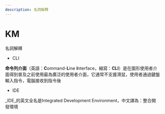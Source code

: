 ```yaml
---
description: 名詞解釋
---
```


# KM

名詞解釋

* CLI

**命令列介面**（英語：**C**ommand-**L**ine **I**nterface，縮寫：**CLI**）是在圖形使用者介面得到普及之前使用最為廣泛的使用者介面，它通常不支援滑鼠，使用者通過鍵盤輸入指令，電腦接收到指令後



* IDE

_IDE_的英文全名是Integrated Development Environment，中文譯為：整合開發環境
